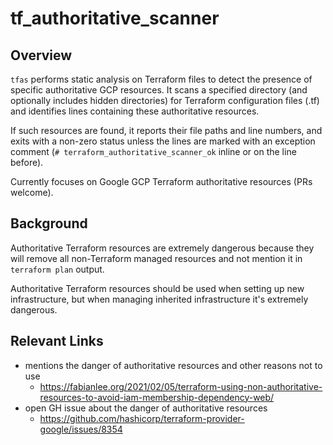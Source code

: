 # tf_authoritative_scanner

## Overview

`tfas` performs static analysis on Terraform files to detect the presence of specific authoritative GCP resources. It scans a specified directory (and optionally includes hidden directories) for Terraform configuration files (.tf) and identifies lines containing these authoritative resources.

If such resources are found, it reports their file paths and line numbers, and exits with a non-zero status unless the lines are marked with an exception comment (`# terraform_authoritative_scanner_ok` inline or on the line before).

Currently focuses on Google GCP Terraform authoritative resources (PRs welcome).

## Background

Authoritative Terraform resources are extremely dangerous because they will remove all non-Terraform managed resources and not mention it in `terraform plan` output.

Authoritative Terraform resources should be used when setting up new infrastructure, but when managing inherited infrastructure it's extremely dangerous.

## Relevant Links

- mentions the danger of authoritative resources and other reasons not to use
  - https://fabianlee.org/2021/02/05/terraform-using-non-authoritative-resources-to-avoid-iam-membership-dependency-web/
- open GH issue about the danger of authoritative resources
  - https://github.com/hashicorp/terraform-provider-google/issues/8354
